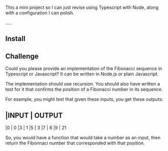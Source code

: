 This a mini project so I can just revise using Typescript with Node, along with a configuration I can polish.

.....

## Install

## Challenge

Could you please provide an implementation of the Fibonacci sequence in Typescript or Javascript? It can be written in Node.js or plain Javascript.

The implementation should use recursion. You should also have written a test for it that confirms the position of a Fibonacci number in its sequence.

For example, you might test that given these inputs, you get these outputs:

|INPUT | OUTPUT
--------------
|0     |  0
|3     |  1
|5     |  3
|7     |  8
|9     | 21

So, you would have a function that would take a number as an input, then return the Fibonnaci number that corresponded with that position.
